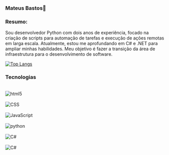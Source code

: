 ### Mateus Bastos👋

### Resumo:
Sou desenvolvedor Python com dois anos de experiência, focado na criação de scripts para automação de tarefas e execução de ações remotas em larga escala. Atualmente, estou me aprofundando em C# e .NET para ampliar minhas habilidades. Meu objetivo é fazer a transição da área de infraestrutura para o desenvolvimento de software.

[![Top Langs](https://github-readme-stats.vercel.app/api/top-langs/?username=mateusbastosdeoliveira)](https://github.com/anuraghazra/github-readme-stats)

### Tecnologias
<div style="display: inline_block">
<br/>
<img alig="center" alt="html5" src="https://img.shields.io/badge/HTML-239120?style=for-the-badge&logo=html5&logoColor=white" />
</div>

<div style="display: inline_block">
<br/>
<img alig="center" alt="CSS" src="https://img.shields.io/badge/CSS-239120?&style=for-the-badge&logo=css3&logoColor=white" />
</div>


<div style="display: inline_block">
<br/>
<img alig="center" alt="JavaScript" src="https://img.shields.io/badge/JavaScript-F7DF1E?style=for-the-badge&logo=javascript&logoColor=black" />
</div>


<div style="display: inline_block">
<br/>
<img alig="center" alt="python" src="https://img.shields.io/badge/Python-3776AB?style=for-the-badge&logo=python&logoColor=white" />
</div>


<div style="display: inline_block">
<br/>
<img alig="center" alt="C#" src="https://img.shields.io/badge/C%23-239120?style=for-the-badge&logo=c-sharp&logoColor=white" />
</div>

<div style="display: inline_block">
<br/>
<img alig="center" alt="C#" src="https://img.shields.io/badge/.NET-5C2D91?style=for-the-badge&logo=.net&logoColor=white" />
</div>
